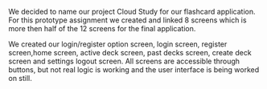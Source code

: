 We decided to name our project Cloud Study for our flashcard application. For this prototype assignment we created and linked 8 screens which is more then half of the 12 screens for the final application. 

We created our login/register option screen, login screen, register screen,home screen, active deck screen, past decks screen, create deck screen and settings logout screen. All screens are accessible through buttons, but not real logic is working and the user interface is being worked on still.